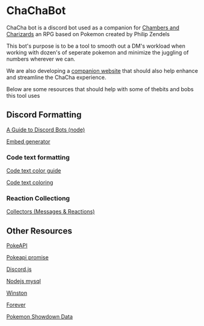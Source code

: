 # ChaChaBot
ChaCha bot is a discord bot used as a companion for [Chambers and Charizards][1] an RPG based on Pokemon created by Philip Zendels

This bot's purpose is to be a tool to smooth out a DM's workload when working with dozen's of seperate pokemon and minimize the juggling of numbers wherever we can.

We are also developing a [companion website][2] that should also help enhance and streamline the ChaCha experience. 

[1]: https://chambers-and-charizard.weebly.com/
[2]: http://34.226.119.6:7000/

Below are some resources that should help with some of thebits and bobs this tool uses

## Discord Formatting

<a href="https://maah.gitbooks.io/discord-bots/">A Guide to Discord Bots (node)</a>

<a href="https://discohook.org/">Embed generator</a>

### Code text formatting

<a href="https://gist.github.com/Almeeida/41a664d8d5f3a8855591c2f1e0e07b19">Code text color guide</a>

<a href="https://www.writebots.com/discord-text-formatting/">Code text coloring</a>

### Reaction Collectiong

<a href="https://discordjs.guide/popular-topics/collectors.html#basic-reaction-collector">Collectors (Messages & Reactions)</a>

## Other Resources

[PokeAPI][3]

[Pokeapi promise][4]

[Discord.js][5] 
 
[Nodejs mysql][6] 
 
[Winston][7] 
 
[Forever][8] 
 

[3]: https://pokeapi.co/
[4]: https://github.com/PokeAPI/pokedex-promise-v2
[5]: https://discord.js.org/#/docs/main/stable/general/welcome
[6]: https://www.w3schools.com/nodejs/nodejs_mysql.asp
[7]: https://www.npmjs.com/package/winston
[8]: https://www.npmjs.com/package/forever


<a href="https://play.pokemonshowdown.com/data/">Pokemon Showdown Data</a>